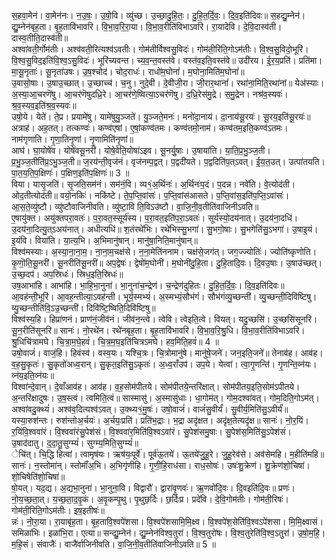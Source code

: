 

  
स॒हवा॒मेन॑। वा॒मेन॑नः। न॒उ॒षः॒। उ॒षो॒वि। व्यु॑च्छ। उ॒च्छा॒दु॒हि॒तः॒। दु॒हि॒त॒र्दि॒वः॒। दि॒व॒इति॑दिवः॥ स॒हद्यु॒म्नेन॑। द्यु॒म्नेन॑बृह॒ता। बृ॒ह॒तावि॑भावरि। वि॒भा॒व॒रि॒रा॒या। वि॒भा॒व॒रीति॑विभाऽवरि। रा॒यादेवि। दे॒वि॒दास्व॑ती। दास्व॒तीति॒दास्व॑ती॥  
अश्वा॑वती॒र्गोम॑तीः। अश्व॑वती॒रित्यश्व॑ऽवतीः। गोम॑तीर्विश्वसु॒विदः॑। गोम॑ती॒रिति॒गोऽम॑तीः। वि॒श्व॒सु॒विदो॒भूरि॑। वि॒श्व॒सु॒विद॒इति॑वि॒श्व॒ऽसु॒विदः॑। भूरि॑च्यवन्त। च्य॒व॒न्त॒वस्त॑वे। वस्त॑व॒इति॒वस्त॑वे॥ उदी॑रय। ई॒र॒य॒प्रति॑। प्रति॑मा। मा॒सू॒नृताः॑। सू॒नृता॑उषः। उ॒ष॒श्चोद॑। चोद॒राधः॑। राधो॑म॒घोनां॑। म॒घोना॒मिति॑म॒घोनां॑॥  
उ॒वासो॒षाः। उ॒षाउ॒च्छात्। उ॒च्छाच्च॑। च॒नु। नुदे॒वी। दे॒वीजी॒रा। जी॒रार॒थानां॑। रथा॑ना॒मिति॒रथा॑नां॥ येअ॑स्याः। अ॒स्या॒आ॒चरणॆ॑षु। आ॒चर॑णॆषुदध्रि॒रे। आ॒चर॑णे॒ष्वित्या॒ऽचर॑णॆषु। द॒ध्रि॒रेस॑मु॒द्रे। स॒मु॒द्रेन। नश्र॑व॒स्यवः॑। श्र॒व॒स्यव॒इति॑श्र॒व॒स्यवः॑॥  
उषो॒ये। येते॑। ते॒प्र। प्रयामे॑षु। यामे॑षुयु॒ञ्जते॑। यु॒ञ्जते॒मनः॑। मनो॑दा॒नाय॑। दा॒नाय॑सू॒रयः॑। सू॒रय॒इति॑सू॒रयः॑॥ अत्राह॑। अह॒तत्। तत्कण्वः॑। कण्व॑एषां। ए॒षां॒कण्व॑तमः। कण्व॑तमो॒नाम॑। कण्व॑तम॒इति॒कण्व॑ऽतमः। नाम॑गृणाति। गृ॒णा॒तिनृ॒णां। नृ॒णामिति॑नृ॒णां॥  
आघ॑। घा॒योषे॑व। योषे॑वसू॒नरी॑। योषे॒वेति॒योषा॑ऽइव। सू॒नर्यु॒षाः। उ॒षाया॑ति। या॒ति॒प्र॒भु॒ञ्ज॒ती। प्र॒भु॒ञ्ज॒तीति॑प्र॒ऽभु॒ञ्ज॒ती॥ ज॒रय॑न्ती॒वृज॑नं। वृज॑नम्प॒द्वत्। प॒द्वदी॑यते। प॒द्वदिति॑प॒त्ऽवत्। ई॒य॒त॒उत्। उत्पा॑तयति। पा॒त॒य॒ति॒प॒क्षिणः॑। प॒क्षिण॒इति॑प॒क्षिणः॑॥ 3 ॥  
विया। यासृ॒जति॑। सृ॒जति॒सम॑नं। सम॑नं॒वि। व्य१॒॑अ॒र्थिनः॑। अ॒र्थिनः॑प॒दं। प॒दन्न। नवे॑ति। वे॒त्योद॑ती। ओद॒तीत्योद॑ती॥ वयो॒नकिः॑। नकि॑ष्टे। ते॒प॒प्ति॒वांसः॑। प॒प्ति॒वांस॑आसते। प॒प्ति॒वांस॒इति॑प॒प्ति॒ऽवांसः॑। आ॒स॒ते॒व्यु॑ष्टौ। व्यु॑ष्टौवाजिनीवति। व्यु॑ष्टा॒वि ति॒विऽउ॑ष्टौ। वा॒जि॒नी॒व॒तीति॑वाजिनीऽवति॥  
ए॒षायु॑क्त। अयु॑क्तपरा॒वतः॑। प॒रा॒वत॒स्सूर्य॑स्य। प॒रा॒वत॒इति॑प॒रा॒ऽवतः॑। सूर्य॑स्यो॒दय॑नात्। उ॒दय॑ना॒दधि॑। उ॒दय॑ना॒दित्यु॒त्ऽअय॑नात्। अधीत्यधि॑॥ श॒तंरथे॑भिः। रथे॑भिस्सु॒भगा॑। सु॒भगो॒षाः। सु॒भगेति॑सु॒ऽभगा॑। उ॒षाइ॒यं। इ॒यंवि। विया॑ति। या॒त्य॒भि। अ॒भिमानु॑षान्। मानु॑षा॒निति॒मानु॑षान्॥  
विश्व॑मस्याः। अ॒स्या॒ना॒ना॒म॒। ना॒ना॒म॒चक्ष॑से। न॒ना॒मेति॑ननाम। चक्ष॑से॒जग॑त्। जग॒ज्ज्योतिः॑। ज्योति॑ष्कृणोति। कृ॒णॊ॒ति॒सू॒नरी॑। सू॒नरीति॑सू॒नरी॑॥ अप॒द्वेषः॑। द्वेषो॑म॒घोनी॑। म॒घोनी॑दु॒हि॒ता। दु॒हि॒तादि॒वः। दि॒वउ॒षाः। उ॒षाउ॑च्छत्। उ॒च्छ॒दप॑। अप॒स्रिधः॑। स्रिध॒इति॒स्रिधः॑॥  
उष॒आभा॑हि। आभा॑हि। भा॒हि॒भा॒नुना॑। भा॒नुना॑च॒न्द्रेण॑। च॒न्द्रेण॑दुहितः। दु॒हि॒त॒र्दि॒वः॒। दि॒व॒इति॑दिवः॥ आ॒वह॑न्ती॒भूरि॑। आ॒वह॒न्तीत्या॒ऽवह॑न्ती। भूर्य॒स्मभ्यं॑। अ॒स्मभ्यं॒सौभ॑गं। सौभ॑गंव्यु॒च्छन्ती॑। व्यु॒च्छन्ती॒दिवि॑ष्टिषु। व्यु॒च्छन्तीति॑वि॒ऽउ॒च्छन्ती॑। दिवि॑ष्टि॒ष्विति॒दिवि॑ष्टिषु॥  
विश्व॑स्य॒हि। हिप्रा॑णनं। प्राण॑नं॒जीव॑नं। जीव॑न॒न्त्वे। त्वेवि। त्वेइति॒त्वे। वियत्। यदु॒च्छसि॑। उ॒च्छसि॑सूनरि। सू॒न॒रीति॑सूनरि॥ सानः॑। नो॒रथे॑न। रथे॑नबृह॒ता। बृ॒ह॒तावि॑भावरि। वि॒भा॒व॒रि॒श्रु॒धि। वि॒भा॒व॒रीति॑विभाऽवरि। श्रु॒धिचि॑त्रामघे। चि॒त्रा॒म॒घे॒हवं॑। चि॒त्र॒म॒घ॒इति॑चित्रऽमघे। हव॒मिति॒हवं॑॥ 4 ॥  
उषो॒वाजं॑। वाजं॒हि। हिवंस्व॑। वस्व॒यः। यश्चि॒त्रः। चि॒त्रोमानु॑षे। मानु॑षे॒जने॑। जन॒इति॒जने॑॥ तेनाव॑ह। आव॑ह। व॒ह॒सु॒कृतः॑। सु॒कृतो॑अध्व॒रान्। सु॒कृत॒इति॑सु॒ऽकृतः॑। अ॒ध्व॒राँउप॑। उप॒ये। येत्वा॑। त्वा॒गृ॒णन्ति॑। गृ॒णन्ति॒व्न॑यः। व्न॑य॒इति॒व्न॑यः॥  
विश्वा॑न्दे॒वान्। दे॒वाँआव॑ह। आव॑ह। व॒ह॒सोम॑पीतये। सोम॑पीतये॒न्तरि॑क्षात्। सोम॑पीतय॒इति॒सोम॑ऽपीतये। अ॒न्तरि॑क्षादुषः। उ॒ष॒स्त्वं। त्वमिति॒त्वं॥ सास्मासु॑। अ॒स्मासु॑धाः। धा॒गोम॑त्। गोम॒दश्वा॑वत्। गोम॒दिति॒गोऽम॑त्। अश्वा॑वदु॒क्थ्यं॑। अश्व॑व॒दित्यश्व॑ऽवत्। उ॒क्थ्य१॒॑मु॒षः॑। उषो॒वाजं॑। वाजं॑सु॒वीर्यं॑। सु॒वीर्य॒मिति॑सु॒ऽवीर्यं॑॥  
यस्या॒रुश॑न्तः। रुश॑न्तोअ॒र्चयः॑। अ॒र्चयः॒प्रति॑। प्रति॑भ॒द्राः। भ॒द्रा अदृ॑क्षत। अदृ॑क्ष॒तेत्यदृ॑क्ष॥ सानः॑। नो॒र॒यिं। र॒यिंवि॒श्ववा॑रं। वि॒श्ववा॑रंसु॒पेश॑सं। वि॒श्ववा॑र॒मिति॑वि॒श्वऽवा॑रं। सु॒पेश॑समु॒षाः। सु॒पेश॑स॒मिति॑सु॒ऽपेश॑सं। उ॒षाद॑दातु। द॒दा॒तु॒सुग्म्यं॑। सुग्म्य॒मिति॒सुग्म्यं॑॥  
ेचि॑त्। चि॒द्धि हित्वां। त्वामृष॑यः। ऋष॑यः॒पूर्वे॑। पूर्व॑ऊ॒तये॑। ऊ॒तये॑जु॒हू॒रे। जु॒हू॒रेव॑से। अव॑सेमहि। म॒हीति॑महि॥ सानः॑। न॒स्तोमा॑न्। स्तोमाँ॑अ॒भि। अ॒भिगृ॑णीहि। गृ॒णी॒हि॒राध॑सा। राध॒सोषः॑। उषः॑शु॒क्रेण॑। शु॒क्रेण॑शो॒चिषा॑। शो॒चिषेति॑शो॒चिषा॑॥  
षो॒यत्। यद॒द्य। अ॒द्यभा॒नुना॑। भा॒नुना॒वि। विद्वारौ॑। द्वारा॑वृ॒णवः॑। ऋ॒णवो॑दि॒वः। दि॒वइति॑दि॒वः॥ प्रणः॑। नो॒य॒च्छ॒ता॒त्। य॒च्छ॒ता॒द॒वृ॒कं। अ॒वृ॒कम्पृ॒थु। पृ॒थुछ॒र्दिः। छ॒र्दिःप्र। प्रदे॑वि। दे॒वि॒गोम॑तीः। गोम॑ती॒रिषः॑। गोम॑ती॒रिति॒गोऽम॑तीः। इष॒इतीषः॑॥  
न्नः॑। नो॒रा॒या। रा॒याबृ॑ह॒ता। बृ॒ह॒तावि॒श्वपे॑शसा। वि॒श्वपे॑शसामि॒मि॒क्ष्व। वि॒श्वपे॑श॒सेति॑वि॒श्वऽपे॑शसा। मि॒मि॒क्ष्वासं। समिळा॑भिः। इळा॑भि॒रा। एत्या॥ सन्द्यु॒म्नेन॑। द्यु॒म्नेन॑विश्व॒तुरा॑। वि॒श्व॒तुरो॑षः। वि॒श्व॒तुरेति॑वि॒श्व॒ऽतुरा॑। उ॒षो॒म॒हि॒। म॒हि॒सं। संवाजैः॑। वाजै॑र्वाजिनीवति। वा॒जि॒नी॒व॒तीति॑वाजिनीऽवति॥ 5 ॥  
